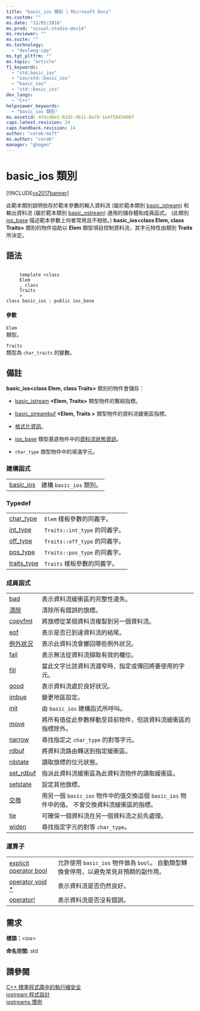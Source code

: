 ```yaml
---
title: "basic_ios 類別 | Microsoft Docs"
ms.custom: ""
ms.date: "12/05/2016"
ms.prod: "visual-studio-dev14"
ms.reviewer: ""
ms.suite: ""
ms.technology: 
  - "devlang-cpp"
ms.tgt_pltfrm: ""
ms.topic: "article"
f1_keywords: 
  - "std.basic_ios"
  - "ios/std::basic_ios"
  - "basic_ios"
  - "std::basic_ios"
dev_langs: 
  - "C++"
helpviewer_keywords: 
  - "basic_ios 類別"
ms.assetid: 4fdcd8e1-62d2-4611-8a70-1e4f58434007
caps.latest.revision: 24
caps.handback.revision: 14
author: "corob-msft"
ms.author: "corob"
manager: "ghogen"
---
```

# basic_ios 類別
[!INCLUDE[vs2017banner](../assembler/inline/includes/vs2017banner.md)]

此範本類別說明依存於範本參數的輸入資料流 \(屬於範本類別 [basic\_istream](../standard-library/basic-istream-class.md)\) 和輸出資料流 \(屬於範本類別 [basic\_ostream](../standard-library/basic-ostream-class.md)\) 通用的儲存體和成員函式。  \(此類別 [ios\_base](../standard-library/ios-base-class.md) 描述範本參數上何者常用且不相依。\) **basic\_ios\<class Elem, class Traits\>** 類別的物件協助以 **Elem** 類型項目控制資料流，其字元特性由類別 **Traits** 所決定。  
  
## 語法  
  
```  
  
     template <class   
     Elem  
     , class   
     Traits  
     >  
class basic_ios : public ios_base  
```  
  
#### 參數  
 `Elem`  
 類型。  
  
 `Traits`  
 類型為 `char_traits` 的變數。  
  
## 備註  
 **basic\_ios\<class Elem, class Traits\>** 類別的物件會儲存：  
  
-   [basic\_istream](../standard-library/basic-istream-class.md) **\<Elem, Traits\>** 類型物件的繫結指標。  
  
-   [basic\_streambuf](../standard-library/basic-streambuf-class.md) **\<Elem, Traits \>** 類型物件的資料流緩衝區指標。  
  
-   [格式化資訊](../standard-library/ios-base-class.md)。  
  
-   [ios\_base](../standard-library/ios-base-class.md) 類型基底物件中的[資料流狀態資訊](../standard-library/ios-base-class.md)。  
  
-   `char_type` 類型物件中的填滿字元。  
  
### 建構函式  
  
|||  
|-|-|  
|[basic\_ios](../Topic/basic_ios::basic_ios.md)|建構 `basic_ios` 類別。|  
  
### Typedef  
  
|||  
|-|-|  
|[char\_type](../Topic/basic_ios::char_type.md)|`Elem` 樣板參數的同義字。|  
|[int\_type](../Topic/basic_ios::int_type.md)|`Traits::int_type` 的同義字。|  
|[off\_type](../Topic/basic_ios::off_type.md)|`Traits::off_type` 的同義字。|  
|[pos\_type](../Topic/basic_ios::pos_type.md)|`Traits::pos_type` 的同義字。|  
|[traits\_type](../Topic/basic_ios::traits_type.md)|`Traits` 樣板參數的同義字。|  
  
### 成員函式  
  
|||  
|-|-|  
|[bad](../Topic/basic_ios::bad.md)|表示資料流緩衝區的完整性遺失。|  
|[清除](../Topic/basic_ios::clear.md)|清除所有錯誤的旗標。|  
|[copyfmt](../Topic/basic_ios::copyfmt.md)|將旗標從某個資料流複製到另一個資料流。|  
|[eof](../Topic/basic_ios::eof.md)|表示是否已到達資料流的結尾。|  
|[例外狀況](../Topic/basic_ios::exceptions.md)|表示此資料流會擲回哪些例外狀況。|  
|[fail](../Topic/basic_ios::fail.md)|表示無法從資料流擷取有效的欄位。|  
|[fill](../Topic/basic_ios::fill.md)|當此文字比該資料流還窄時，指定或傳回將要使用的字元。|  
|[good](../Topic/basic_ios::good.md)|表示資料流處於良好狀況。|  
|[imbue](../Topic/basic_ios::imbue.md)|變更地區設定。|  
|[init](../Topic/basic_ios::init.md)|由 `basic_ios` 建構函式所呼叫。|  
|[move](../Topic/basic_ios::move.md)|將所有值從此參數移動至目前物件，但該資料流緩衝區的指標除外。|  
|[narrow](../Topic/basic_ios::narrow.md)|尋找指定之 `char_type` 的對等字元。|  
|[rdbuf](../Topic/basic_ios::rdbuf.md)|將資料流路由轉送到指定緩衝區。|  
|[rdstate](../Topic/basic_ios::rdstate.md)|讀取旗標的位元狀態。|  
|[set\_rdbuf](../Topic/basic_ios::set_rdbuf.md)|指派此資料流緩衝區為此資料流物件的讀取緩衝區。|  
|[setstate](../Topic/basic_ios::setstate.md)|設定其他旗標。|  
|[交換](../Topic/basic_ios::swap.md)|用另一個 `basic_ios` 物件中的值交換這個 `basic_ios` 物件中的值。  不會交換資料流緩衝區的指標。|  
|[tie](../Topic/basic_ios::tie.md)|可確保一個資料流在另一個資料流之前先處理。|  
|[widen](../Topic/basic_ios::widen.md)|尋找指定字元的對等 `char_type`。|  
  
### 運算子  
  
|||  
|-|-|  
|[explicit operator bool](../Topic/basic_ios::operator%20bool.md)|允許使用 `basic_ios` 物件做為 `bool`。  自動類型轉換會停用，以避免常見非預期的副作用。|  
|[operator void \*](../Topic/basic_ios::operator%20void%20*.md)|表示資料流是否仍然良好。|  
|[operator\!](../Topic/basic_ios::operator!.md)|表示資料流是否沒有錯誤。|  
  
## 需求  
 **標頭：**\<ios\>  
  
 **命名空間:** std  
  
## 請參閱  
 [C\+\+ 標準程式庫中的執行緒安全](../standard-library/thread-safety-in-the-cpp-standard-library.md)   
 [iostream 程式設計](../standard-library/iostream-programming.md)   
 [iostreams 慣例](../standard-library/iostreams-conventions.md)